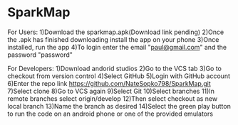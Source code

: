 # SparkMap
For Users:
1)Download the sparkmap.apk(Download link pending)
2)Once the .apk has finished downloading install the app on your phone
3)Once installed, run the app
4)To login enter the email "paul@gmail.com" and the password "password"

For Developers:
1)Download andorid studios
2)Go to the VCS tab
3)Go to checkout from version control
4)Select GitHub
5)Login with GitHub account
6)Enter the repo link https://github.com/NateSopko798/SparkMap.git
7)Select clone
8)Go to VCS again
9)Select Git
10)Select branches
11)In remote branches select origin/develop
12)Then select checkout as new local branch
13)Name the branch as desired
14)Select the green play button to run the code on an android phone or one of the provided emulators